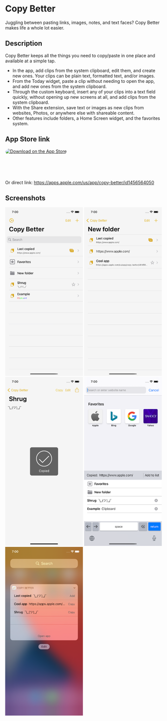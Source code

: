 # Copy Better

Juggling between pasting links, images, notes, and text faces? Copy Better makes life a whole lot easier.

## Description

Copy Better keeps all the things you need to copy/paste in one place and available at a simple tap.
- In the app, add clips from the system clipboard, edit them, and create new ones. Your clips can be plain text, formatted text, and/or images.
- From the Today widget, paste a clip without needing to open the app, and add new ones from the system clipboard.
- Through the custom keyboard, insert any of your clips into a text field quickly, without opening up new screens at all, and add clips from the system clipboard.
- With the Share extension, save text or images as new clips from websites, Photos, or anywhere else with shareable content.
- Other features include folders, a Home Screen widget, and the favorites system.

## App Store link

<a href="https://apps.apple.com/us/app/copy-better/id1456564050?itsct=apps_box_badge&amp;itscg=30200" style="display: inline-block; overflow: hidden; border-top-left-radius: 13px; border-top-right-radius: 13px; border-bottom-right-radius: 13px; border-bottom-left-radius: 13px; width: 250px; height: 83px;"><img src="https://tools.applemediaservices.com/api/badges/download-on-the-app-store/black/en-us?size=250x83&amp;releaseDate=1553644800&h=6a0b9b2a2a45c5bf287aeb5c58fce241" alt="Download on the App Store" style="border-top-left-radius: 13px; border-top-right-radius: 13px; border-bottom-right-radius: 13px; border-bottom-left-radius: 13px; width: 250px; height: 83px;"></a>

Or direct link: https://apps.apple.com/us/app/copy-better/id1456564050

## Screenshots

<img src="./screenshots/main.png" width="250">
<img src="./screenshots/folder.png" width="250">
<img src="./screenshots/clip.png" width="250">
<img src="./screenshots/keyboard.png" width="250">
<img src="./screenshots/today_widget.png" width="250">
